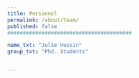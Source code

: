 ```yaml
---
title: Personnel
permalink: /about/team/
published: false
########################################

name_txt: "Julie Hussin"
group_txt: "Phd. Students"


---
```

